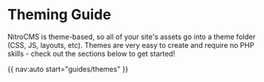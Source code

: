 # Theming Guide

NitroCMS is theme-based, so all of your site's assets go into a theme folder (CSS, JS, layouts, etc). Themes are very easy to create and require no PHP skills - check out the sections below to get started! 

{{ nav:auto start="guides/themes" }}